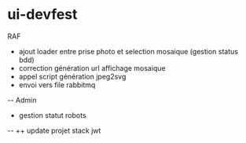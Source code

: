 # ui-devfest

RAF

- ajout loader entre prise photo et selection mosaique (gestion status bdd)
- correction génération url affichage mosaique
- appel script génération jpeg2svg
- envoi vers file rabbitmq

-- Admin

- gestion statut robots

-- ++
update projet stack jwt